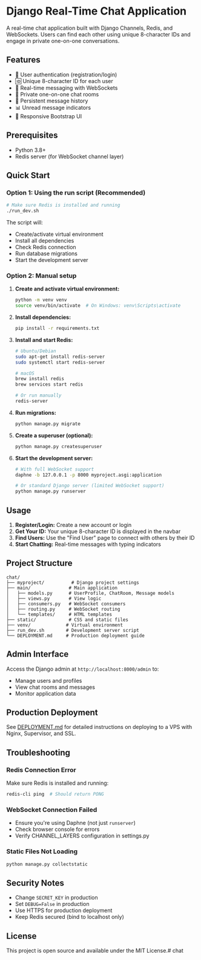 # Django Real-Time Chat Application

A real-time chat application built with Django Channels, Redis, and WebSockets. Users can find each other using unique 8-character IDs and engage in private one-on-one conversations.

## Features

- 🔐 User authentication (registration/login)
- 🆔 Unique 8-character ID for each user
- 💬 Real-time messaging with WebSockets
- 👥 Private one-on-one chat rooms
- 📝 Persistent message history
- 📊 Unread message indicators
- 📱 Responsive Bootstrap UI

## Prerequisites

- Python 3.8+
- Redis server (for WebSocket channel layer)

## Quick Start

### Option 1: Using the run script (Recommended)

```bash
# Make sure Redis is installed and running
./run_dev.sh
```

The script will:
- Create/activate virtual environment
- Install all dependencies
- Check Redis connection
- Run database migrations
- Start the development server

### Option 2: Manual setup

1. **Create and activate virtual environment:**
   ```bash
   python -m venv venv
   source venv/bin/activate  # On Windows: venv\Scripts\activate
   ```

2. **Install dependencies:**
   ```bash
   pip install -r requirements.txt
   ```

3. **Install and start Redis:**
   ```bash
   # Ubuntu/Debian
   sudo apt-get install redis-server
   sudo systemctl start redis-server
   
   # macOS
   brew install redis
   brew services start redis
   
   # Or run manually
   redis-server
   ```

4. **Run migrations:**
   ```bash
   python manage.py migrate
   ```

5. **Create a superuser (optional):**
   ```bash
   python manage.py createsuperuser
   ```

6. **Start the development server:**
   ```bash
   # With full WebSocket support
   daphne -b 127.0.0.1 -p 8000 myproject.asgi:application
   
   # Or standard Django server (limited WebSocket support)
   python manage.py runserver
   ```

## Usage

1. **Register/Login:** Create a new account or login
2. **Get Your ID:** Your unique 8-character ID is displayed in the navbar
3. **Find Users:** Use the "Find User" page to connect with others by their ID
4. **Start Chatting:** Real-time messages with typing indicators

## Project Structure

```
chat/
├── myproject/          # Django project settings
├── main/              # Main application
│   ├── models.py      # UserProfile, ChatRoom, Message models
│   ├── views.py       # View logic
│   ├── consumers.py   # WebSocket consumers
│   ├── routing.py     # WebSocket routing
│   └── templates/     # HTML templates
├── static/            # CSS and static files
├── venv/             # Virtual environment
├── run_dev.sh        # Development server script
└── DEPLOYMENT.md     # Production deployment guide
```

## Admin Interface

Access the Django admin at `http://localhost:8000/admin` to:
- Manage users and profiles
- View chat rooms and messages
- Monitor application data

## Production Deployment

See [DEPLOYMENT.md](DEPLOYMENT.md) for detailed instructions on deploying to a VPS with Nginx, Supervisor, and SSL.

## Troubleshooting

### Redis Connection Error
Make sure Redis is installed and running:
```bash
redis-cli ping  # Should return PONG
```

### WebSocket Connection Failed
- Ensure you're using Daphne (not just `runserver`)
- Check browser console for errors
- Verify CHANNEL_LAYERS configuration in settings.py

### Static Files Not Loading
```bash
python manage.py collectstatic
```

## Security Notes

- Change `SECRET_KEY` in production
- Set `DEBUG=False` in production
- Use HTTPS for production deployment
- Keep Redis secured (bind to localhost only)

## License

This project is open source and available under the MIT License.# chat

